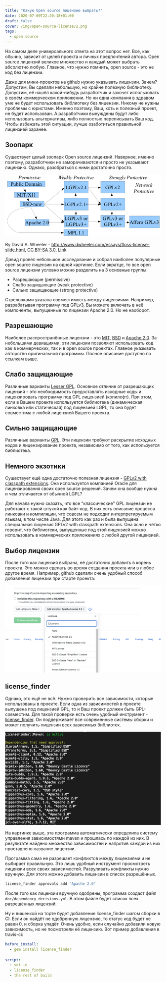 ```yaml
---
title: "Какую Open source лицензию выбрать?"
date: 2020-07-09T22:20:18+01:00
draft: false
cover: /img/open-source-license/2.png
tags:
  - open source
---
```


На самом деле универсального ответа на этот вопрос нет. Всё, как обычно, зависит от целей проекта и личных предпочтений автора. Open source лицензий великое множество и каждый может выбрать абсолютно любую. Главное, что нужно помнить, open source - это не код без лицензии. 

Даже для мини-проектов на github нужно указывать лицензии. Зачем? Допустим, Вы сделали небольшую, но крайне полезную библиотеку. Допустим, её нашёл какой-нибудь разработчик и захочет использовать в своём коммерческом приложении. Но ни одна компания в здравом уме не будет использовать библиотеку без лицензии. Никому не нужны проблемы с юристами. Именно поэтому, Ваш, хоть и полезный проект, не будет использован. А разработчики вынуждены будут либо использовать альтернативы, либо полностью переписывать Ваш код. Чтобы избежать этой ситуации, лучше озаботиться правильной лицензией заранее.

## Зоопарк

Существует целый зоопарк Open source лицензий. Наверное, именно поэтому, разработчики не заморачиваются и просто не указывают лицензию. Однако, разобраться с ними достаточно просто.

![](/img/open-source-license/Floss-license-slide-image.png)

By David A. Wheeler - <a rel="nofollow" class="external free" href="http://www.dwheeler.com/essays/floss-license-slide.html">http://www.dwheeler.com/essays/floss-license-slide.html</a>, <a href="https://creativecommons.org/licenses/by-sa/3.0" title="Creative Commons Attribution-Share Alike 3.0">CC BY-SA 3.0</a>, <a href="https://commons.wikimedia.org/w/index.php?curid=41060008">Link</a>

Дэвид провёл небольшое исследование и собрал наиболее популярные open source лицензии на одной картинке. Если вкратце, то все open source лицензии условно можно разделить на 3 основные группы:
 
 * Разрешающие (permissive)
 * Слабо защищающие (weak protective)
 * Сильно защищающие (strong protective)

Стрелочками указана совместимость между лицензиями. Например, разрабатывая программу под GPLv3, Вы можете включать в неё компоненты, выпущенные по лицензии Apache 2.0. Но не наоборот.

## Разрешающие

Наиболее распространённые лицензии - это [MIT](http://licenseit.ru/wiki/index.php/MIT_License), [BSD](http://licenseit.ru/wiki/index.php/BSD_License) и [Apache 2.0](http://licenseit.ru/wiki/index.php/Apache_License_version_2.0). За небольшими девиациями, эти лицензии позволяют использовать код как в коммерческих, так и в open source проектах. Главное указывать авторство оригинальной программы. Полное описание доступно по ссылкам выше.

## Слабо защищающие

Различные варианты [Lesser GPL](http://licenseit.ru/wiki/index.php/GNU_Lesser_General_Public_License_version_2.1). Основное отличие от разрешающих лицензий - это необходимость предоставлять исходные коды и лицензировать программу под GPL лицензией (копилефт). При этом, если в Вашем проекте используется библиотека (динамическая линковка или статическая) под лицензией LGPL, то она будет совместима с любой лицензией Вашего проекта. 

## Сильно защищающие

Различные варианты [GPL](http://licenseit.ru/wiki/index.php/GNU_General_Public_License_version_3). Эти лицензии требуют раскрытие исходных кодов и лицензирование проекта, независимо от того, как используется библиотека.

## Немного экзотики

Существует ещё одна достаточно полезная лицензия - [GPLv2 with classpath extensions](https://softwareengineering.stackexchange.com/questions/119436/what-does-gpl-with-classpath-exception-mean-in-practice). Она используется компанией Oracle для лицензирования своих open source решений. Зачем она вообще нужна и чем отличается от обычной LGPL? 

Для начала нужно сказать, что все "классические" GPL лицензии не работают с такой штукой как байт-код. В них есть описание процесса линковки и компиляции, что совсем не подходит интерпретируемым языкам, в том числе Java. Для этого как раз и была выпущена специальная лицензия GPLv2 with classpath extensions. Она ясно и чётко говорит, что библиотеки, выпущенные под этой лицензией можно использовать в коммерческих приложениях с любой другой лицензией.

## Выбор лицензии

После того как лицензия выбрана, её достаточно добавить в корень проекта. Это можно сделать во время создания проекта или в любое другое время. Например, github сделали очень удобный способ добавления лицензии при старте проекта:

![](/img/open-source-license/2.png)

## license_finder

Однако, это ещё не всё. Нужно проверить все зависимости, которые использованы в проекте. Если одна из зависимостей в проекте выпущена под лицензией GPL, то и Ваш проект должен быть GPL-совместим. Для такой проверки есть очень удобный инструмент - [license_finder](https://github.com/pivotal/LicenseFinder). Он поддерживает все современные системы сборки и может получить лицензии всех зависимых библиотек. 

![](/img/open-source-license/3.png)

На картинке выше, эта программа автоматически определила систему управления зависимостями maven и прошлась по каждой из них. В результате найдено множество зависимостей и напротив каждой из них проставлено название лицензии.

Программа сама не разрешает конфликтов между лицензиями и не выбирает правильную. Это лишь удобный инструмент просмотреть лицензии всех своих зависимостей. Разруливать конфликты нужно вручную. Для этого можно добавить лицензии в список разрешённых.

```bash
license_finder approvals add "Apache 2.0"
```

После того как лицензии вручную одобрены, программа создаст файл ```doc/dependency_decisions.yml```. В этом файле будет список всех разрешённых лицензий. 

Ну и вишенкой на торте будет добавление license_finder шагом сборки в CI. Если он найдёт не одобренную лицензию, то статус код будет не равен 0, и сборка упадёт. Очень удобно, если случайно добавили новую зависимость, но не посмотрели её лицензию. Вот пример добавления в travis-ci:

```yaml
before_install:
  - gem install license_finder
  
script:
  - set -e
  - license_finder
  - the rest of build
```

